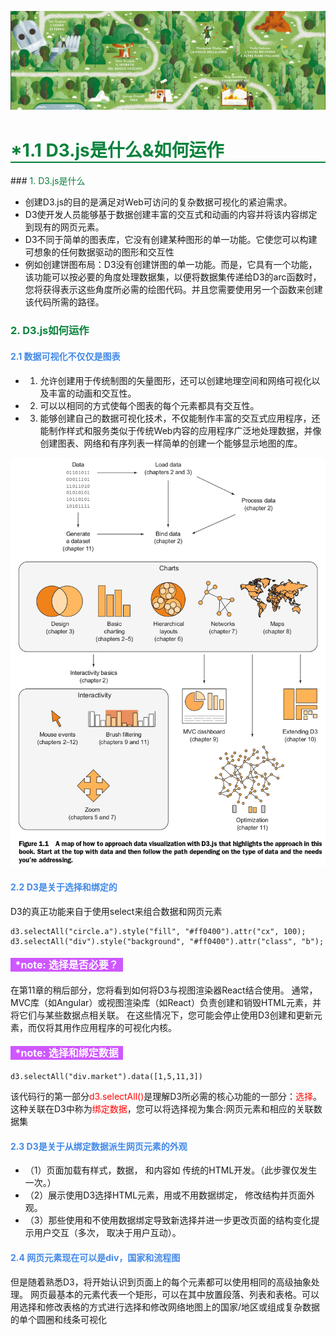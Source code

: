 ![PNG](/asset/img/banner1.png)
<h1 style='border-bottom:2px solid #07823A;color:#07823A;'>*1.1 D3.js是什么&如何运作</h1> 
### <font style='color:#07823A'>1. D3.js是什么</font>

* 创建D3.js的目的是满足对Web可访问的复杂数据可视化的紧迫需求。
* D3使开发人员能够基于数据创建丰富的交互式和动画的内容并将该内容绑定到现有的网页元素。
* D3不同于简单的图表库，它没有创建某种图形的单一功能。它使您可以构建可想象的任何数据驱动的图形和交互性
* 例如创建饼图布局：D3没有创建饼图的单一功能。而是，它具有一个功能，该功能可以按必要的角度处理数据集，以便将数据集传递给D3的arc函数时，您将获得表示这些角度所必需的绘图代码。并且您需要使用另一个函数来创建该代码所需的路径。

### <font style='color:#07823A'>2. D3.js如何运作</font>

#### <font style='color:#4389E8'>2.1 数据可视化不仅仅是图表</font>
- 1) 允许创建用于传统制图的矢量图形，还可以创建地理空间和网络可视化以及丰富的动画和交互性。
- 2) 可以以相同的方式使每个图表的每个元素都具有交互性。
- 3) 能够创建自己的数据可视化技术，不仅能制作丰富的交互式应用程序，还能制作样式和服务类似于传统Web内容的应用程序广泛地处理数据，并像创建图表、网络和有序列表一样简单的创建一个能够显示地图的库。

![PNG](/asset/img/d3-1.png)

#### <font style='color:#4389E8'>2.2 D3是关于选择和绑定的</font>
D3的真正功能来自于使用select来组合数据和网页元素
````
d3.selectAll("circle.a").style("fill", "#ff0400").attr("cx", 100);
d3.selectAll("div").style("background", "#ff0400").attr("class", "b");
````

#### <label style='background:#CF57FF; color:#fff;font-size:16px;display:inline-block;line-height:22px;'>&nbsp;&nbsp;*note: 选择是否必要？&nbsp;&nbsp;</label>
在第11章的稍后部分，您将看到如何将D3与视图渲染器React结合使用。 通常，MVC库（如Angular）或视图渲染库（如React）负责创建和销毁HTML元素，并将它们与某些数据点相关联。 在这些情况下，您可能会停止使用D3创建和更新元素，而仅将其用作应用程序的可视化内核。

#### <label style='background:#CF57FF;color:#fff;font-size:16px;display:inline-block;line-height:22px;'>&nbsp;&nbsp;*note: 选择和绑定数据&nbsp;&nbsp;</label>
````
d3.selectAll("div.market").data([1,5,11,3])
````
该代码行的第一部分<font style='color:#ff0400;'>d3.selectAll()</font>是理解D3所必需的核心功能的一部分：<font style='color:#ff0400;'>选择</font>。
这种关联在D3中称为<font style='color:#ff0400;'>绑定数据</font>，您可以将选择视为集合:网页元素和相应的关联数据集

#### <font style='color:#4389E8'>2.3 D3是关于从绑定数据派生网页元素的外观</font>
- （1）页面加载有样式，数据， 和内容如 传统的HTML开发。（此步骤仅发生一次。）
- （2）展示使用D3选择HTML元素，用或不用数据绑定， 修改结构并页面外观。
- （3）那些使用和不使用数据绑定导致新选择并进一步更改页面的结构变化提示用户交互（多次， 取决于用户互动）。

#### <font style='color:#4389E8'>2.4 网页元素现在可以是div，国家和流程图</font>
 但是随着熟悉D3，将开始认识到页面上的每个元素都可以使用相同的高级抽象处理。 网页最基本的元素代表一个矩形，可以在其中放置段落、列表和表格。可以用选择和修改表格的方式进行选择和修改网络地图上的国家/地区或组成复杂数据的单个圆圈和线条可视化
